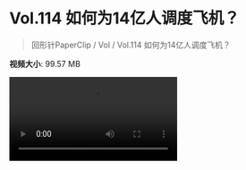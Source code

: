 # Vol.114 如何为14亿人调度飞机？

> 回形针PaperClip / Vol / Vol.114 如何为14亿人调度飞机？

**视频大小**: 99.57 MB

<div class="video"><video src="https://file.hsyhx.top/video/PaperClip/Vol/114.mp4" controls preload>🤔 您的浏览器不支持 video 标签</video></div>